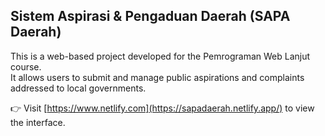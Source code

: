 ## Sistem Aspirasi & Pengaduan Daerah (SAPA Daerah)

This is a web-based project developed for the Pemrograman Web Lanjut course.  
It allows users to submit and manage public aspirations and complaints addressed to local governments.

👉 Visit [https://www.netlify.com](https://sapadaerah.netlify.app/) to view the interface.

